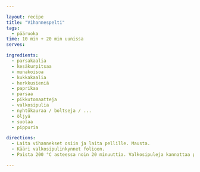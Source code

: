 ```yaml
---

layout: recipe
title: "Vihannespelti"
tags:
  - pääruoka
time: 10 min + 20 min uunissa
serves:

ingredients:
  - parsakaalia
  - kesäkurpitsaa
  - munakoisoa
  - kukkakaalia
  - herkkusieniä
  - paprikaa
  - parsaa
  - pikkutomaatteja
  - valkosipulia
  - nyhtökauraa / boltseja / ...
  - öljyä
  - suolaa
  - pippuria

directions:
  - Laita vihannekset osiin ja laita pellille. Mausta.
  - Kääri valkosipulinkynnet folioon.
  - Paista 200 °C asteessa noin 20 minuuttia. Valkosipuleja kannattaa paistaa vähän pidempään.

---
```

